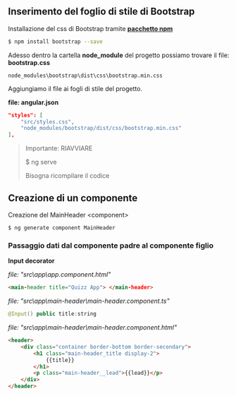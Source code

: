

## Inserimento del foglio di stile di Bootstrap

Installazione del css di Bootstrap tramite [**pacchetto npm**](https://www.npmjs.com/package/bootstrap)
 
```bash
$ npm install bootstrap --save
```

Adesso dentro la cartella **node_module** del progetto
possiamo trovare il file: **bootstrap.css**

    node_modules\bootstrap\dist\css\bootstrap.min.css

Aggiungiamo il file ai fogli di stile del progetto.

**file: angular.json**

```json   
"styles": [
    "src/styles.css",
    "node_modules/bootstrap/dist/css/bootstrap.min.css"
],
```

> Importante: RIAVVIARE 
>
> $ ng serve
>
> Bisogna ricompilare il codice

## Creazione di un componente

Creazione del MainHeader \<component>

```console
$ ng generate component MainHeader 
```

### Passaggio dati dal componente **padre** al componente **figlio**

**Input decorator**

*file: "src\app\app.component.html"*
```html
<main-header title="Quizz App"> </main-header>
```

*file: "src\app\main-header\main-header.component.ts"*
```java
@Input() public title:string
```
*file: "src\app\main-header\main-header.component.html"*
```html
<header>
    <div class="container border-bottom border-secondary">
        <h1 class="main-header_title display-2">
            {{title}}
        </h1>
        <p class="main-header__lead">{{lead}}</p>
    </div>
</header>
```


